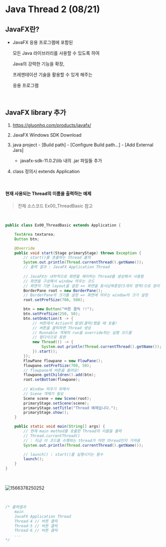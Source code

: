 # Java Thread 2 (08/21)

## JavaFX란?

- JavaFX 응용 프로그램에 포함된

  모든 Java 라이브러리를 사용할 수 있도록 하여

  Java의 강력한 기능을 확장,

  프레젠테이션 기술을 활용할 수 있게 해주는

  응용 프로그램

<br>

## JavaFX library 추가

1. https://gluonhq.com/products/javafx/
2. JavaFX Windows SDK Download
3. java project - [Build path] - [Configure Build path...] - [Add External Jars] 
   - javafx-sdk-11.0.2\lib 내의 .jar 파일들 추가

4. class 정의시 extends Application

<br>

#### 현재 사용되는 Thread의 이름을 출력하는 예제

> 전체 소스코드 Ex00_ThreadBasic 참고

<br>

```java
public class Ex00_ThreadBasic extends Application {

	TextArea textarea;
	Button btn;

	@Override
	public void start(Stage primaryStage) throws Exception {
		// start()를 호출하는 thread 출력
		System.out.println(Thread.currentThread().getName());
		// 출력 결과 : JavaFX Application Thread
        
		// JavaFX는 내부적으로 화면을 제어하는 Thread를 생성해서 사용함
		// 화면을 구성해서 window 띄우는 코드
		// 화면의 기본 layout을 설정 => 화면을 동서남북중앙(5개의 영역)으로 분리
		BorderPane root = new BorderPane();
		// BorderPane의 크기를 설정 => 화면에 띄우는 window의 크기 설정
		root.setPrefSize(700, 500);

		btn = new Button("버튼 클릭 !!");
		btn.setPrefSize(250, 50);
		btn.setOnAction(t -> {
			// 버튼에서 Action이 발생(클릭)했을 때 호출!
			// 버튼을 클릭하면 Thread 생성
			// Runnable 객체의 run을 override하는 실행 코드를
			// 람다식으로 표현
			new Thread(() -> {
				System.out.println(Thread.currentThread().getName());
			}).start();
		});
		FlowPane flowpane = new FlowPane();
		flowpane.setPrefSize(700, 50);
		// flowpane에 버튼을 올려요!
		flowpane.getChildren().add(btn);
		root.setBottom(flowpane);
		
		// Window 띄우기 위해서
		// Scene 객체가 필요
		Scene scene = new Scene(root);
		primaryStage.setScene(scene);
		primaryStage.setTitle("Thread 예제입니다.");
		primaryStage.show();
	}

	public static void main(String[] args) {
		// 현재 main method를 호출한 Thread의 이름을 출력
		// Thread.currentThread()
        // : 지금 이 코드를 수행하는 thread가 어떤 thread인지 가져옴
		System.out.println(Thread.currentThread().getName());

		// launch() : start()를 실행시키는 함수
		launch();
	}
}

```

<br>

![1566378250252](https://user-images.githubusercontent.com/50972986/63418789-a4002480-c43e-11e9-912c-96b987d40396.png)

<br>

```java
/* 출력결과
    main
    JavaFX Application Thread
    Thread-4 // 버튼 클릭
    Thread-5 // 버튼 클릭
    Thread-6 // 버튼 클릭
    ...
*/
```

